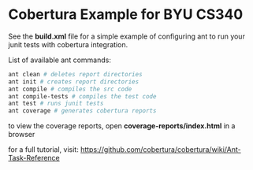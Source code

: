 # Cobertura Example for BYU CS340

See the **build.xml** file for a simple example of configuring ant to run your junit tests with cobertura integration.

List of available ant commands:
```bash
ant clean # deletes report directories
ant init # creates report directories
ant compile # compiles the src code
ant compile-tests # compiles the test code
ant test # runs junit tests
ant coverage # generates cobertura reports
```
to view the coverage reports, open **coverage-reports/index.html** in a browser

for a full tutorial, visit: https://github.com/cobertura/cobertura/wiki/Ant-Task-Reference
